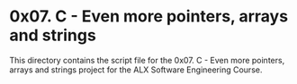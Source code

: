 # 0x07. C - Even more pointers, arrays and strings
  This directory contains the script file for the 0x07. C - Even more pointers, arrays and strings project for the ALX Software Engineering Course.
